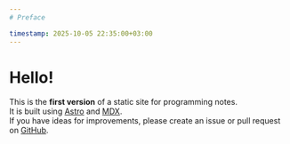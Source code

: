 ```yaml
---
# Preface

timestamp: 2025-10-05 22:35:00+03:00
---
```


# Hello!  
This is the **first version** of a static site for programming notes.  
It is built using [Astro](https://astro.build/) and [MDX](https://mdxjs.com/).  
If you have ideas for improvements, please create an issue or pull request on [GitHub](https://github.com/Vadim-Khristenko/TEDU_Notes).
